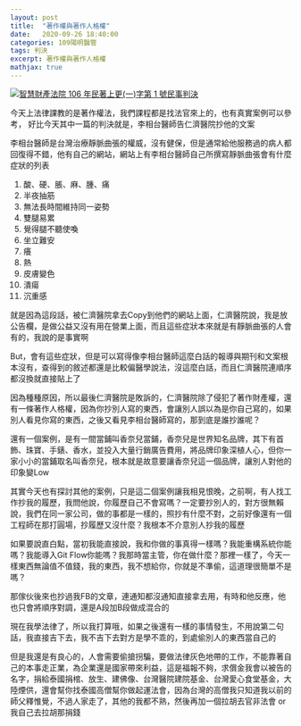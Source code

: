 ```yaml
---
layout: post
title:  "著作權與著作人格權"
date:   2020-09-26 18:40:00
categories: 109陽明醫管
tags: 判決
excerpt: 著作權與著作人格權
mathjax: true
---
```


[![智慧財產法院 106 年民著上更(一)字第 1 號民事判決](https://law.judicial.gov.tw/fblogo.png)](https://law.judicial.gov.tw/FJUD/data.aspx?ty=JD&id=IPCV%2C106%2C%E6%B0%91%E8%91%97%E4%B8%8A%E6%9B%B4(%E4%B8%80)%2C1%2C20171116%2C1&fbclid=IwAR2WlpjPWlHplkU35RSQf0Jw3aHjv-2e3SHTdJwRoGsEcwx1RqAgd2ZlvCo)

今天上法律課教的是著作權法，我們課程都是找法官來上的，也有真實案例可以參考， 好比今天其中一篇的判決就是，李相台醫師告仁濟醫院抄他的文案

李相台醫師是台灣治療靜脈曲張的權威，沒有健保，但是通常給他服務過的病人都回復得不錯，他有自己的網站，網站上有李相台醫師自己所撰寫靜脈曲張會有什麼症狀的列表

1. 酸、硬、脹、麻、腫、痛
2. 半夜抽筋
3. 無法長時間維持同一姿勢
4. 雙腿易累
5. 覺得腿不聽使喚
6. 坐立難安
7. 癢
8. 熱
9. 皮膚變色
10. 潰瘍
11. 沉重感

就是因為這段話，被仁濟醫院拿去Copy到他們的網站上面，仁濟醫院說，我是放公告欄，是做公益又沒有用在營業上面，而且這些症狀本來就是有靜脈曲張的人會有的，我說的是事實啊

But，會有這些症狀，但是可以寫得像李相台醫師這麼白話的報導與期刊和文案根本沒有，查得到的敘述都還是比較偏醫學說法，沒這麼白話，而且仁濟醫院連順序都沒換就直接貼上了

因為種種原因，所以最後仁濟醫院是敗訴的，仁濟醫院除了侵犯了著作財產權，還有一條著作人格權，因為你抄別人寫的東西，會讓別人誤以為是你自己寫的，如果別人看見你寫的東西，之後又看見李相台醫師寫的，那到底是誰抄誰呢？

還有一個案例，是有一間當鋪叫香奈兒當鋪，香奈兒是世界知名品牌，其下有首飾、珠寶、手錶、香水，並投入大量行銷廣告費用，將品牌印象深植人心，但你一家小小的當鋪取名叫香奈兒，根本就是故意要讓香奈兒這一個品牌，讓別人對他的印象變Low

其實今天也有探討其他的案例，只是這二個案例讓我相見恨晚，之前啊，有人找工作抄我的履歷，我問他說，你履歷自己不會寫嗎？一定要抄別人的，對方很無賴說，我們在同一家公司，做的事都是一樣的，照抄有什麼不對，之前好像還有一個工程師在那打圓場，抄履歷又沒什麼？我根本不介意別人抄我的履歷

如果要說直白點，當初我能直接說，我和你做的事真得一樣嗎？我能重構系統你能嗎？我能導入Git Flow你能嗎？我那時當主管，你在做什麼？那裡一樣了，今天一樣東西無論值不值錢，我的東西，我不想給你，你就是不準偷，這道理很簡單不是嗎？

那傢伙後來也抄過我FB的文章，連通知都沒通知直接拿去用，有時和他反應，他也只會將順序對調，還是A段加B段做成混合的

現在我學法律了，所以我打算哦，如果之後還有一樣的事情發生，不用說第二句話，我直接吉下去，我不吉下去對方是學不乖的，到處偷別人的東西當自己的

但是我還是有良心的，人會需要偷搶拐騙，要做法律灰色地帶的工作，不能靠著自己的本事走正業，為企業還是國家帶來利益，這是福報不夠，求償金我會以被告的名字，捐給泰國捐棺、放生、建佛像、台灣醫院建院基金、台灣愛心食堂基金，大陸煙供，還會幫你找泰國高僧幫你做起運法會，因為台灣的高僧我只知道我以前的師父釋惟覺，不過人家走了，其他的我都不熟，然後再加一個拉胡去官非法會 or 我自己去拉胡那捐錢